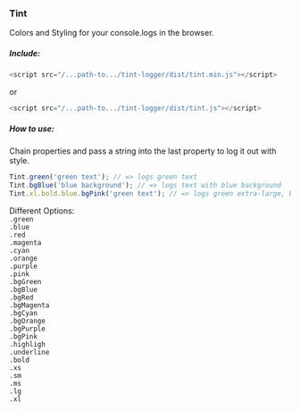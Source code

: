 ### **Tint**
Colors and Styling for your console.logs in the browser.


##### Include:
```javascript
<script src="/...path-to.../tint-logger/dist/tint.min.js"></script>
```
or

```javascript
<script src="/...path-to.../tint-logger/dist/tint.js"></script>
```


##### How to use:
Chain properties and pass a string into the last property to log it out with style.

```javascript
Tint.green('green text'); // => logs green text
Tint.bgBlue('blue background'); // => logs text with blue background
Tint.xl.bold.blue.bgPink('green text'); // => logs green extra-large, bold, blue text with pink background
```

Different Options:   
`.green`  
`.blue`  
`.red`  
`.magenta`  
`.cyan`  
`.orange`  
`.purple`  
`.pink`  
`.bgGreen`  
`.bgBlue`  
`.bgRed`  
`.bgMagenta`  
`.bgCyan`  
`.bgOrange`  
`.bgPurple`  
`.bgPink`  
`.highligh`  
`.underline`  
`.bold`  
`.xs`  
`.sm`  
`.ms`  
`.lg`  
`.xl`  
